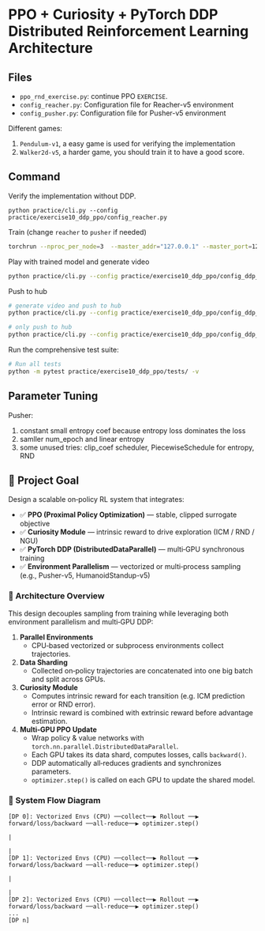 # PPO + Curiosity + PyTorch DDP Distributed Reinforcement Learning Architecture


## Files
- `ppo_rnd_exercise.py`: continue PPO `EXERCISE`.
- `config_reacher.py`: Configuration file for Reacher-v5 environment
- `config_pusher.py`: Configuration file for Pusher-v5 environment

Different games:
1. `Pendulum-v1`, a easy game is used for verifying the implementation
2. `Walker2d-v5`, a harder game, you should train it to have a good score.


## Command
Verify the implementation without DDP.
```
python practice/cli.py --config practice/exercise10_ddp_ppo/config_reacher.py
```
Train (change `reacher` to `pusher` if needed)
```bash
torchrun --nproc_per_node=3  --master_addr="127.0.0.1" --master_port=12345 practice/cli.py --config practice/exercise10_ddp_ppo/config_ddp_reacher.py
```

Play with trained model and generate video
```bash
python practice/cli.py --config practice/exercise10_ddp_ppo/config_ddp_reacher.py --mode play
```

Push to hub
```bash
# generate video and push to hub
python practice/cli.py --config practice/exercise10_ddp_ppo/config_ddp_reacher.py --mode push_to_hub --username myuser

# only push to hub
python practice/cli.py --config practice/exercise10_ddp_ppo/config_ddp_reacher.py --mode push_to_hub --username myuser --skip_play
```

Run the comprehensive test suite:
```bash
# Run all tests
python -m pytest practice/exercise10_ddp_ppo/tests/ -v
```


## Parameter Tuning
Pusher:
1. constant small entropy coef because entropy loss dominates the loss
2. samller num_epoch and linear entropy
3. some unused tries: clip_coef scheduler, PiecewiseSchedule for entropy, RND

## 🧠 Project Goal

Design a scalable on‑policy RL system that integrates:

- ✅ **PPO (Proximal Policy Optimization)** — stable, clipped surrogate objective
- ✅ **Curiosity Module** — intrinsic reward to drive exploration (ICM / RND / NGU)
- ✅ **PyTorch DDP (DistributedDataParallel)** — multi‑GPU synchronous training
- ✅ **Environment Parallelism** — vectorized or multi‑process sampling (e.g., Pusher-v5, HumanoidStandup-v5)

### 📐 Architecture Overview

This design decouples sampling from training while leveraging both environment parallelism and multi‑GPU DDP:

1. **Parallel Environments**
   - CPU‑based vectorized or subprocess environments collect trajectories.
2. **Data Sharding**
   - Collected on‑policy trajectories are concatenated into one big batch and split across GPUs.
3. **Curiosity Module**
   - Computes intrinsic reward for each transition (e.g. ICM prediction error or RND error).
   - Intrinsic reward is combined with extrinsic reward before advantage estimation.
4. **Multi‑GPU PPO Update**
   - Wrap policy & value networks with `torch.nn.parallel.DistributedDataParallel`.
   - Each GPU takes its data shard, computes losses, calls `backward()`.
   - DDP automatically all‑reduces gradients and synchronizes parameters.
   - `optimizer.step()` is called on each GPU to update the shared model.

### 🔁 System Flow Diagram

```text
[DP 0]: Vectorized Envs (CPU) ──collect──▶ Rollout ──▶ forward/loss/backward ──all‑reduce──▶ optimizer.step()
                                                                                   |
                                                                                   |
[DP 1]: Vectorized Envs (CPU) ──collect──▶ Rollout ──▶ forward/loss/backward ──all‑reduce──▶ optimizer.step()
                                                                                   |
                                                                                   |
[DP 2]: Vectorized Envs (CPU) ──collect──▶ Rollout ──▶ forward/loss/backward ──all‑reduce──▶ optimizer.step()
...
[DP n]
```
